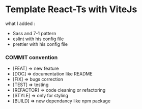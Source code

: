 # Template React-Ts with ViteJs

what I added :

- Sass and 7-1 pattern
- eslint with his config file
- prettier with his config file

### COMMIT convention

- [FEAT] => new feature
- [DOC] => documentation like README
- [FIX] => bugs correction
- [TEST] => testing
- [REFACTOR] => code cleaning or refactoring
- [STYLE] => only for styling
- [BUILD] => new dependancy like npm package
